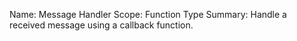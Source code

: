 Name:     Message Handler
Scope:    Function Type
Summary:  Handle a received message using a callback function.
